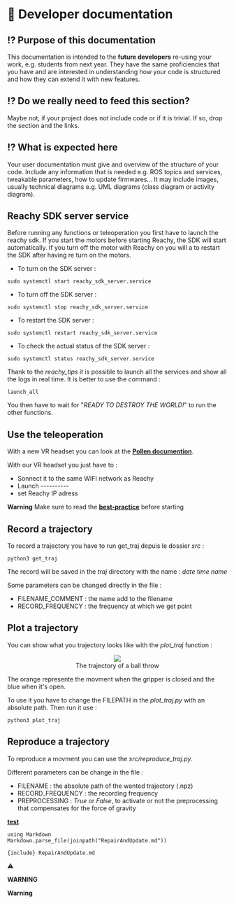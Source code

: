 # 📖 Developer documentation

## ⁉️ Purpose of this documentation

This documentation is intended to the **future developers** re-using your work, e.g. students from next year.
They have the same proficiencies that you have and are interested in understanding how your code is structured and how they can extend it with new features.

## ⁉️ Do we really need to feed this section? 

Maybe not, if your project does not include code or if it is trivial. If so, drop the section and the links.


## ⁉️ What is expected here
Your user documentation must give and overview of the structure of your code. 
Include any information that is needed e.g. ROS topics and services, tweakable parameters, how to update firmwares...
It may include images, usually technical diagrams e.g. UML diagrams (class diagram or activity diagram).



## Reachy SDK server service

Before running any functions or teleoperation you first have to launch the reachy sdk.
If you start the motors before starting Reachy, the SDK will start automatically. If you turn off the motor with Reachy on you will a to restart the SDK after having re turn on the motors.

- To turn on the SDK server :
```
sudo systemctl start reachy_sdk_server.service
```

- To turn off the SDK server :
```
sudo systemctl stop reachy_sdk_server.service
```
- To restart the SDK server :
```
sudo systemctl restart reachy_sdk_server.service
```

- To check the actual status of the SDK server :

```
sudo systemctl status reachy_sdk_server.service
```


Thank to the *reachy_tips* it is possible to launch all the services and show all the logs in real time. It is better to use the command :
```
launch_all
```

You then have to wait for "*READY TO DESTROY THE WORLD!*" to run the other functions.


## Use the teleoperation 

With a new VR headset you can look at the __[Pollen documention](https://docs.pollen-robotics.com/vr/introduction/introduction/)__.

With our VR headset you just have to :
- Sonnect it to the same WIFI network as Reachy
- Launch *----------*
- set Reachy IP adress
<div class="warning">



**Warning**
Make sure to read the __[best-practice](https://docs.pollen-robotics.com/vr/use-teleop/best-practice/)__ before starting





## Record a trajectory
To record a trajectory you have to run get_traj depuis le dossier *src* :
```
python3 get_traj
```

The record will be saved in the *traj* directory with the name :
*date time name*

Some parameters can be changed directly in the file :
- FILENAME_COMMENT : the name add to the filename
- RECORD_FREQUENCY : the frequency at which we get point

## Plot a trajectory
You can show what you trajectory looks like with the *plot_traj* function :

<div align="center"><figure>
  <img src="/home/reachy/dynamic_reachy/docs/images/plot_traj.png"> 
  <figcaption>The trajectory of a ball throw</figcaption>
</figure></div>

The orange represente the movment when the gripper is closed and the blue when it's open.

To use it you have to change the FILEPATH in the *plot_traj.py* with an absolute path.
Then run it use :
```
python3 plot_traj
```

## Reproduce a trajectory

To reproduce a movment you can use the *src/reproduce_traj.py*.

Different parameters can be change in the file :
- FILENAME : the absolute path of the wanted trajectory (.npz)
- RECORD_FREQUENCY : the recording frequency
- PREPROCESSING : *True* or *False*, to activate or not the preprocessing that compensates for the force of gravity 


__[test](/home/reachy/dynamic_reachy/docs/developer/RepairAndUpdate.md)__
```@eval
using Markdown
Markdown.parse_file(joinpath("RepairAndUpdate.md"))
```
```
{include} RepairAndUpdate.md
```

:warning:

**WARNING**

**Warning**
